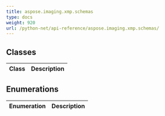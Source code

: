 ```yaml
---
title: aspose.imaging.xmp.schemas
type: docs
weight: 920
url: /python-net/api-reference/aspose.imaging.xmp.schemas/
---
```





## **Classes**
|**Class**|**Description**|
| :- | :- |
## **Enumerations**
|**Enumeration**|**Description**|
| :- | :- |
